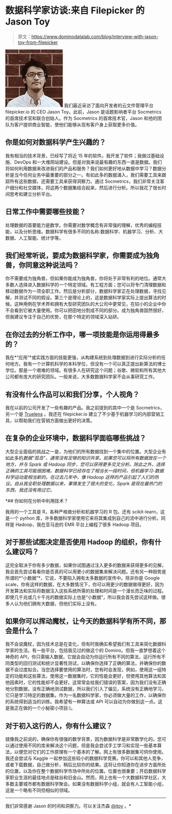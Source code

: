 # 数据科学家访谈:来自 Filepicker 的 Jason Toy

> 原文：<https://www.dominodatalab.com/blog/interview-with-jason-toy-from-filepicker>

![Jason Toy](img/b985f5b2b8bc0e281ef34114811ad53f.png)
我们最近采访了面向开发者的云文件管理平台 filepicker.io 的 CEO Jason Toy。此前，Jason 是话题影响者平台 Socmetrics 的首席技术官和联合创始人。作为 Socmetrics 的首席技术官，Jason 和他的团队为客户提供商业智能，使他们能够从现有客户身上获取更多价值。

## 你是如何对数据科学产生兴趣的？

我有相当的技术背景，已经写了将近 15 年的软件。我开发了软件；我做过基础设施、DevOps 和一大堆网站建设。但是对我来说最有趣的东西一直是数据。我们将如何利用数据来改进我们的产品和服务？我们如何更好地从数据中学习？数据分析是当今任何业务中最重要的部分之一。有如此多的数据涌入，我们需要工具来跟踪所有这些数据，还需要工具来获得洞察力。通过 Socmetrics，我们非常关注客户细分和社交媒体，将这两个数据集结合起来，然后进行分析。所以我花了很长时间思考和建立分析平台。

## 日常工作中需要哪些技能？

处理数据的首要能力是数学。你需要对数学概念有非常强的理解，优秀的编程技能，以及分析思维。数据科学有很多不同的名称:数据科学、机器学习、分析、大数据、人工智能、统计学等。

## 我们经常听说，要成为数据科学家，你需要成为独角兽，你同意这种说法吗？

你不需要成为独角兽，但如果你能成为独角兽，你将处于非常有利的地位。通常大多数人选择进入数据科学的一个特定领域。有工程方面；您可以将专门清理数据和移动数据作为一项全职工作。然后是分析部分，数据科学家正在处理数据，寻找见解，并测试不同的假设。第三个是理论上的，这是数据科学家实际上提出算法的时候。这种用例在学术界和拥有大型研究团队的大公司中更常见，在较小的企业中你不会看到它被大量使用。你可以把田地分割成不同的部分。成为独角兽固然很好，但我建议专注于自己的优势，在那个特定的领域深入钻研。

## 在你过去的分析工作中，哪一项技能是你运用得最多的？

我在*“应用”*或实践方面的技能更强，从构建系统到处理数据到进行实际分析的任何地方。我有一个计算机科学的本科学位，但没有一个可以真正提出新算法的博士学位。那是一个艰难的领域。有很多人在研究这个问题；谷歌、微软和所有其他大公司都有庞大的研究团队。一般来说，大多数数据科学家不会从事研究工作。

## 有没有什么作品可以和我们分享，个人视角？

我在以前的公司开发了一些有趣的产品。我之前提到的其中一个是 Socmetrics，另一个是 [Truelens](http://truelens.com/) 。我还在 filepicker.io 建立了不少基于机器学习的内部营销工具，以帮助我们在营销方面做出更好的决策。

## 在复杂的企业环境中，数据科学面临哪些挑战？

大型企业面临的挑战之一是，为他们的所有数据找到一个集中的位置。大型企业有如此多的*数据“孤岛”，通常没有足够的知识共享。如果您可以将所有数据放在一个地方，并与 Spark 或 Hadoop 同步，您可以获得更多交叉分析。除此之外，选择正确的工具可能很困难。数据科学已经存在了相当长一段时间，但机器学习-数据科学运动是相当新的。在过去几年中，像 Hadoop 这样的产品引起了人们的热议。自从我全职处理数据以来，事情发生了很大的变化，Spark 是现在最热门的东西，我还没有用过它。*

 *## 你如何在分析中利用技术？

我用的一个工具是 R，各种严格做分析和机器学习的 R 包。还有 scikit-learn，这是一个 python 库，许多数据科学家使用它来将其集成到自己的流中进行分析。同样是 Hadoop，我在亚马逊的 EMR 平台上编程了很多 Hadoop 项目。

## 对于那些试图决定是否使用 Hadoop 的组织，你有什么建议吗？

这完全取决于你有多少数据，如果你试图通过注入更多的数据来获得更多的见解，我会首先尝试看看你是否真的可以用更小的数据集来解决问题。还有另一种趋势是所谓的*“小数据”*，它说，不要陷入拥有太多数据的宣传中。除非你是 Google scale，你有这样的数据，在大多数情况下，你可以用更少的数据做得更好，因为开发算法和实际将数据注入这些系统所需的处理和时间是一个漫长而乏味的过程。即使几千兆或几十千兆的数据实际上也是“小数据”，所以我会首先尝试这样做。很多人认为他们拥有大数据，但他们实际上没有。

## 如果你可以挥动魔杖，让今天的数据科学有所不同，那会是什么？

我不会说魔杖，因为技术总是在变化，但有时我确实希望我们有工具来简化数据科学家的生活。有一些平台，包括我见过的做这个的 Domino。但我一直梦想着这个神奇的 API，你只需输入数据，它就会自动为你运行所有不同的算法，运行所有不同类型的回归测试和统计显著性测试，以确保你选择了正确的算法，并确保你的数据不会过度拟合。当您选择要使用的算法时，您有时会发现，例如，使用这一组特定的功能和这些算法，使用这一数据集时，它的性能会更好，但使用其他算法和其他因素时，它的性能却不会更好。这常常会给我们错误的答案，因为我们没有正确地分割数据，没有正确地测试数据，所以我们引入了偏见，系统没有正确地学习，它只是学习特定的数据集。作为一名数据科学家，你必须做大量的工作，以确保你的系统得到适当的训练。我希望有一种算法或 API 可以自动为你做到这一点。这是我正在做的一个小秘密小项目:)。

## 对于初入这行的人，你有什么建议？

就像我之前说的，确保你有很强的数学背景，因为数据科学是非常数学化的。您可以通过使用不同的库来解决这个问题，但是我会尝试手工学习和实现一些基本算法，以便您对它们的工作原理有一个基本的了解。网上有很多数据集可供你使用。我还会尝试与 Kaggle 一起参加这些较小的数据科学竞赛。你可以和其他人竞争，或者下载数据，自己做分析，稍后比较你的结果。这将让你知道你在进步方面所处的位置，以及你在整个数据科学市场中所处的位置。位置也很重要；开启数据科学家职业生涯的最佳地点是硅谷和旧金山。然而，网上也有一个大数据科学社区，大多数主要城市都有数据科学聚会。如果没有数据科学小组，就会有人工智能小组，这是一个略有不同但相似的领域。

* * *

我们非常感谢 Jason 的时间和洞察力。可以关注杰森 [@jtoy](https://twitter.com/jtoy) 。*